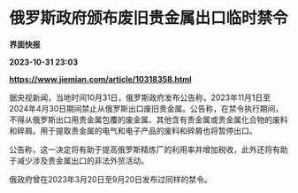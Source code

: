 # 俄罗斯政府颁布废旧贵金属出口临时禁令
**界面快报**

**2023-10-31 23:03**

**https://www.jiemian.com/article/10318358.html**

据央视新闻，当地时间10月31日，俄罗斯政府发布公告称，2023年11月1日至2024年4月30日期间禁止从俄罗斯出口废旧贵金属。公告称，在禁令执行期间，不得从俄罗斯出口用贵金属包覆的废金属、其他含有贵金属或贵金属化合物的废料和碎屑。用于提取贵金属的电气和电子产品的废料和碎屑也将暂停出口。

公告称，这一决定将有助于提高俄罗斯精炼厂的利用率并增加税收，此外还将有助于减少涉及贵金属出口的非法外贸活动。

俄政府曾在2023年3月20日至9月20日发布过同样的禁令。